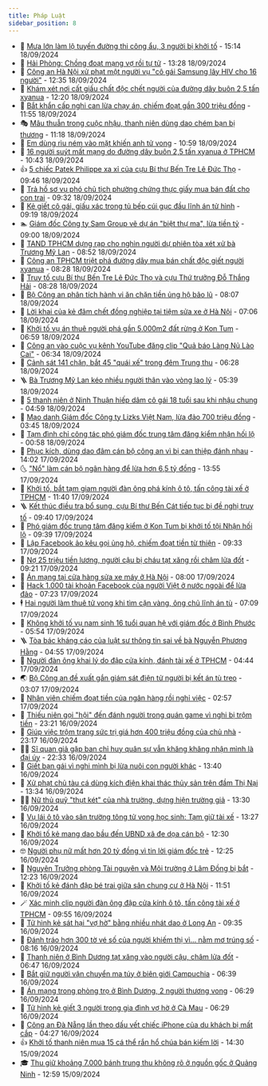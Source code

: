 ```yaml
---
title: Pháp Luật
sidebar_position: 8
---
```


<!-- dantri-phap-luat:START -->
- 🌊 [Mưa lớn làm lộ tuyến đường thi công ẩu, 3 người bị khởi tố](https://dantri.com.vn/phap-luat/mua-lon-lam-lo-tuyen-duong-thi-cong-au-3-nguoi-bi-khoi-to-20240918215643405.htm) - 15:14 18/09/2024
- 🐲 [Hải Phòng: Chồng đoạt mạng vợ rồi tự tử](https://dantri.com.vn/phap-luat/hai-phong-chong-doat-mang-vo-roi-tu-tu-20240918195100996.htm) - 13:28 18/09/2024
- 🌁 [Công an Hà Nội xử phạt một người vụ &quot;cô gái Samsung lây HIV cho 16 người&quot;](https://dantri.com.vn/phap-luat/cong-an-ha-noi-xu-phat-mot-nguoi-vu-co-gai-samsung-lay-hiv-cho-16-nguoi-20240918193051726.htm) - 12:35 18/09/2024
- 🎃 [Khám xét nơi cất giấu chất độc chết người của đường dây buôn 2,5 tấn xyanua](https://dantri.com.vn/phap-luat/kham-xet-noi-cat-giau-chat-doc-chet-nguoi-cua-duong-day-buon-25-tan-xyanua-20240918182656476.htm) - 12:20 18/09/2024
- 🦅 [Bắt khẩn cấp nghi can lừa chạy án, chiếm đoạt gần 300 triệu đồng](https://dantri.com.vn/phap-luat/bat-khan-cap-nghi-can-lua-chay-an-chiem-doat-gan-300-trieu-dong-20240918181552522.htm) - 11:55 18/09/2024
- 🎭 [Mâu thuẫn trong cuộc nhậu, thanh niên dùng dao chém bạn bị thương](https://dantri.com.vn/phap-luat/mau-thuan-trong-cuoc-nhau-thanh-nien-dung-dao-chem-ban-bi-thuong-20240918174125269.htm) - 11:18 18/09/2024
- 🤗 [Em dùng rìu ném vào mặt khiến anh tử vong](https://dantri.com.vn/phap-luat/em-dung-riu-nem-vao-mat-khien-anh-tu-vong-20240918172743532.htm) - 10:59 18/09/2024
- 🚀 [16 người suýt mất mạng do đường dây buôn 2,5 tấn xyanua ở TPHCM](https://dantri.com.vn/phap-luat/16-nguoi-suyt-mat-mang-do-duong-day-buon-25-tan-xyanua-o-tphcm-20240918172510971.htm) - 10:43 18/09/2024
- 👍 [5 chiếc Patek Philippe xa xỉ của cựu Bí thư Bến Tre Lê Đức Thọ](https://dantri.com.vn/phap-luat/5-chiec-patek-philippe-xa-xi-cua-cuu-bi-thu-ben-tre-le-duc-tho-20240918164518547.htm) - 09:46 18/09/2024
- 🧐 [Trả hồ sơ vụ phó chủ tịch phường chứng thực giấy mua bán đất cho con trai](https://dantri.com.vn/phap-luat/tra-ho-so-vu-pho-chu-tich-phuong-chung-thuc-giay-mua-ban-dat-cho-con-trai-20240918161106513.htm) - 09:32 18/09/2024
- 🫶 [Kẻ giết cô gái, giấu xác trong tủ bếp cúi gục đầu lĩnh án tử hình](https://dantri.com.vn/phap-luat/ke-giet-co-gai-giau-xac-trong-tu-bep-cui-guc-dau-linh-an-tu-hinh-20240918160420956.htm) - 09:19 18/09/2024
- 🏊 [Giám đốc Công ty Sam Group vẽ dự án &quot;biệt thự ma&quot;, lừa tiền tỷ](https://dantri.com.vn/phap-luat/giam-doc-cong-ty-sam-group-ve-du-an-biet-thu-ma-lua-tien-ty-20240918151857486.htm) - 09:00 18/09/2024
- 🌋 [TAND TPHCM dựng rạp cho nghìn người dự phiên tòa xét xử bà Trương Mỹ Lan](https://dantri.com.vn/phap-luat/tand-tphcm-dung-rap-cho-nghin-nguoi-du-phien-toa-xet-xu-ba-truong-my-lan-20240918153156972.htm) - 08:52 18/09/2024
- 👹 [Công an TPHCM triệt phá đường dây mua bán chất độc giết người xyanua](https://dantri.com.vn/phap-luat/cong-an-tphcm-triet-pha-duong-day-mua-ban-chat-doc-giet-nguoi-xyanua-20240918144628570.htm) - 08:28 18/09/2024
- 🫣 [Truy tố cựu Bí thư Bến Tre Lê Đức Thọ và cựu Thứ trưởng Đỗ Thắng Hải](https://dantri.com.vn/phap-luat/truy-to-cuu-bi-thu-ben-tre-le-duc-tho-va-cuu-thu-truong-do-thang-hai-20240918142642468.htm) - 08:28 18/09/2024
- 🎃 [Bộ Công an phân tích hành vi ăn chặn tiền ủng hộ bão lũ](https://dantri.com.vn/phap-luat/bo-cong-an-phan-tich-hanh-vi-an-chan-tien-ung-ho-bao-lu-20240918145605281.htm) - 08:07 18/09/2024
- 🌝 [Lời khai của kẻ đâm chết đồng nghiệp tại tiệm sửa xe ở Hà Nội](https://dantri.com.vn/phap-luat/loi-khai-cua-ke-dam-chet-dong-nghiep-tai-tiem-sua-xe-o-ha-noi-20240918140340260.htm) - 07:06 18/09/2024
- 🚀 [Khởi tố vụ án thuê người phá gần 5.000m2 đất rừng ở Kon Tum](https://dantri.com.vn/phap-luat/khoi-to-vu-an-thue-nguoi-pha-gan-5000m2-dat-rung-o-kon-tum-20240918133900983.htm) - 06:59 18/09/2024
- 🥷 [Công an vào cuộc vụ kênh YouTube đăng clip &quot;Quả báo Làng Nủ Lào Cai&quot;](https://dantri.com.vn/phap-luat/cong-an-vao-cuoc-vu-kenh-youtube-dang-clip-qua-bao-lang-nu-lao-cai-20240918125442484.htm) - 06:34 18/09/2024
- 👺 [Cảnh sát 141 chặn, bắt 45 &quot;quái xế&quot; trong đêm Trung thu](https://dantri.com.vn/phap-luat/canh-sat-141-chan-bat-45-quai-xe-trong-dem-trung-thu-20240918125324982.htm) - 06:28 18/09/2024
- 🪜 [Bà Trương Mỹ Lan kéo nhiều người thân vào vòng lao lý](https://dantri.com.vn/phap-luat/ba-truong-my-lan-keo-nhieu-nguoi-than-vao-vong-lao-ly-20240918090337968.htm) - 05:39 18/09/2024
- 🦄 [5 thanh niên ở Ninh Thuận hiếp dâm cô gái 18 tuổi sau khi nhậu chung](https://dantri.com.vn/phap-luat/5-thanh-nien-o-ninh-thuan-hiep-dam-co-gai-18-tuoi-sau-khi-nhau-chung-20240918111932284.htm) - 04:59 18/09/2024
- 🦍 [Mạo danh Giám đốc Công ty Lizks Việt Nam, lừa đảo 700 triệu đồng](https://dantri.com.vn/phap-luat/mao-danh-giam-doc-cong-ty-lizks-viet-nam-lua-dao-700-trieu-dong-20240918103927150.htm) - 03:45 18/09/2024
- 🌁 [Tạm đình chỉ công tác phó giám đốc trung tâm đăng kiểm nhận hối lộ](https://dantri.com.vn/xa-hoi/tam-dinh-chi-cong-tac-pho-giam-doc-trung-tam-dang-kiem-nhan-hoi-lo-20240917194918789.htm) - 00:58 18/09/2024
- 💯 [Phục kích, dùng dao đâm cán bộ công an vì bị can thiệp đánh nhau](https://dantri.com.vn/phap-luat/phuc-kich-dung-dao-dam-can-bo-cong-an-vi-bi-can-thiep-danh-nhau-20240917194717890.htm) - 14:02 17/09/2024
- 🌜 [&quot;Nổ&quot; làm cán bộ ngân hàng để lừa hơn 6,5 tỷ đồng](https://dantri.com.vn/phap-luat/no-lam-can-bo-ngan-hang-de-lua-hon-65-ty-dong-20240917190109747.htm) - 13:55 17/09/2024
- 👹 [Khởi tố, bắt tạm giam người đàn ông phá kính ô tô, tấn công tài xế ở TPHCM](https://dantri.com.vn/phap-luat/khoi-to-bat-tam-giam-nguoi-dan-ong-pha-kinh-o-to-tan-cong-tai-xe-o-tphcm-20240917183755525.htm) - 11:40 17/09/2024
- 🪜 [Kết thúc điều tra bổ sung, cựu Bí thư Bến Cát tiếp tục bị đề nghị truy tố](https://dantri.com.vn/phap-luat/ket-thuc-dieu-tra-bo-sung-cuu-bi-thu-ben-cat-tiep-tuc-bi-de-nghi-truy-to-20240917162610053.htm) - 09:40 17/09/2024
- 🦩 [Phó giám đốc trung tâm đăng kiểm ở Kon Tum bị khởi tố tội Nhận hối lộ](https://dantri.com.vn/phap-luat/pho-giam-doc-trung-tam-dang-kiem-o-kon-tum-bi-khoi-to-toi-nhan-hoi-lo-20240917162626255.htm) - 09:39 17/09/2024
- 💂 [Lập Facebook ảo kêu gọi ủng hộ, chiếm đoạt tiền từ thiện](https://dantri.com.vn/phap-luat/lap-facebook-ao-keu-goi-ung-ho-chiem-doat-tien-tu-thien-20240917154547279.htm) - 09:33 17/09/2024
- 💃 [Nợ 25 triệu tiền lương, người cậu bị cháu tạt xăng rồi châm lửa đốt](https://dantri.com.vn/phap-luat/no-25-trieu-tien-luong-nguoi-cau-bi-chau-tat-xang-roi-cham-lua-dot-20240917155732436.htm) - 09:21 17/09/2024
- 🧐 [Án mạng tại cửa hàng sửa xe máy ở Hà Nội](https://dantri.com.vn/phap-luat/an-mang-tai-cua-hang-sua-xe-may-o-ha-noi-20240917142828387.htm) - 08:00 17/09/2024
- 🤗 [Hack 1.000 tài khoản Facebook của người Việt ở nước ngoài để lừa đảo](https://dantri.com.vn/phap-luat/hack-1000-tai-khoan-facebook-cua-nguoi-viet-o-nuoc-ngoai-de-lua-dao-20240917140528666.htm) - 07:23 17/09/2024
- 🕴 [Hai người làm thuê tử vong khi tìm cặn vàng, ông chủ lĩnh án tù](https://dantri.com.vn/phap-luat/hai-nguoi-lam-thue-tu-vong-khi-tim-can-vang-ong-chu-linh-an-tu-20240917131954069.htm) - 07:09 17/09/2024
- 🐎 [Không khởi tố vụ nam sinh 16 tuổi quan hệ với giám đốc ở Bình Phước](https://dantri.com.vn/phap-luat/khong-khoi-to-vu-nam-sinh-16-tuoi-quan-he-voi-giam-doc-o-binh-phuoc-20240917114035351.htm) - 05:54 17/09/2024
- 🪜 [Tòa bác kháng cáo của luật sư thông tin sai về bà Nguyễn Phương Hằng](https://dantri.com.vn/phap-luat/toa-bac-khang-cao-cua-luat-su-thong-tin-sai-ve-ba-nguyen-phuong-hang-20240917105754845.htm) - 04:55 17/09/2024
- 🤭 [Người đàn ông khai lý do đập cửa kính, đánh tài xế ở TPHCM](https://dantri.com.vn/phap-luat/nguoi-dan-ong-khai-ly-do-dap-cua-kinh-danh-tai-xe-o-tphcm-20240917112901995.htm) - 04:44 17/09/2024
- 🌏 [Bộ Công an đề xuất gắn giám sát điện tử người bị kết án tù treo](https://dantri.com.vn/phap-luat/bo-cong-an-de-xuat-gan-giam-sat-dien-tu-nguoi-bi-ket-an-tu-treo-20240917100017063.htm) - 03:07 17/09/2024
- 🎃 [Nhân viên chiếm đoạt tiền của ngân hàng rồi nghỉ việc](https://dantri.com.vn/phap-luat/nhan-vien-chiem-doat-tien-cua-ngan-hang-roi-nghi-viec-20240917090016513.htm) - 02:57 17/09/2024
- 🗽 [Thiếu niên gọi &quot;hội&quot; đến đánh người trong quán game vì nghi bị trộm tiền](https://dantri.com.vn/phap-luat/thieu-nien-goi-hoi-den-danh-nguoi-trong-quan-game-vi-nghi-bi-trom-tien-20240916211505071.htm) - 23:21 16/09/2024
- 🌁 [Giúp việc trộm trang sức trị giá hơn 400 triệu đồng của chủ nhà](https://dantri.com.vn/phap-luat/giup-viec-trom-trang-suc-tri-gia-hon-400-trieu-dong-cua-chu-nha-20240916204021182.htm) - 23:17 16/09/2024
- 🧑‍💻 [Sĩ quan giả gặp ban chỉ huy quân sự vẫn khăng khăng nhận mình là đại úy](https://dantri.com.vn/phap-luat/si-quan-gia-gap-ban-chi-huy-quan-su-van-khang-khang-nhan-minh-la-dai-uy-20240916213845397.htm) - 22:33 16/09/2024
- 🌮 [Giết bạn gái vì nghi mình bị lừa nuôi con người khác](https://dantri.com.vn/phap-luat/giet-ban-gai-vi-nghi-minh-bi-lua-nuoi-con-nguoi-khac-20240916202112077.htm) - 13:40 16/09/2024
- 🤗 [Xử phạt chủ tàu cá dùng kích điện khai thác thủy sản trên đầm Thị Nại](https://dantri.com.vn/phap-luat/xu-phat-chu-tau-ca-dung-kich-dien-khai-thac-thuy-san-tren-dam-thi-nai-20240916184932378.htm) - 13:34 16/09/2024
- 👨‍🏫 [Nữ thủ quỹ &quot;thụt két&quot; của nhà trường, dựng hiện trường giả](https://dantri.com.vn/phap-luat/nu-thu-quy-thut-ket-cua-nha-truong-dung-hien-truong-gia-20240916191151665.htm) - 13:30 16/09/2024
- 🎉 [Vụ lái ô tô vào sân trường tông tử vong học sinh: Tạm giữ tài xế](https://dantri.com.vn/phap-luat/vu-lai-o-to-vao-san-truong-tong-tu-vong-hoc-sinh-tam-giu-tai-xe-20240916195843031.htm) - 13:27 16/09/2024
- 🤗 [Khởi tố kẻ mang dao bầu đến UBND xã đe dọa cán bộ](https://dantri.com.vn/phap-luat/khoi-to-ke-mang-dao-bau-den-ubnd-xa-de-doa-can-bo-20240916182014326.htm) - 12:30 16/09/2024
- 🤓 [Người phụ nữ mất hơn 20 tỷ đồng vì tin lời giám đốc trẻ](https://dantri.com.vn/phap-luat/nguoi-phu-nu-mat-hon-20-ty-dong-vi-tin-loi-giam-doc-tre-20240916164001593.htm) - 12:25 16/09/2024
- 👹 [Nguyên Trưởng phòng Tài nguyên và Môi trường ở Lâm Đồng bị bắt](https://dantri.com.vn/phap-luat/nguyen-truong-phong-tai-nguyen-va-moi-truong-o-lam-dong-bi-bat-20240916181324819.htm) - 12:23 16/09/2024
- 🐘 [Khởi tố kẻ đánh đập bé trai giữa sân chung cư ở Hà Nội](https://dantri.com.vn/phap-luat/khoi-to-ke-danh-dap-be-trai-giua-san-chung-cu-o-ha-noi-20240916163509155.htm) - 11:51 16/09/2024
- 🪄 [Xác minh clip người đàn ông đập cửa kính ô tô, tấn công tài xế ở TPHCM](https://dantri.com.vn/phap-luat/xac-minh-clip-nguoi-dan-ong-dap-cua-kinh-o-to-tan-cong-tai-xe-o-tphcm-20240916165132716.htm) - 09:55 16/09/2024
- 💄 [Tử hình kẻ sát hại &quot;vợ hờ&quot; bằng nhiều nhát dao ở Long An](https://dantri.com.vn/phap-luat/tu-hinh-ke-sat-hai-vo-ho-bang-nhieu-nhat-dao-o-long-an-20240916162150136.htm) - 09:35 16/09/2024
- 🐎 [Đánh tráo hơn 300 tờ vé số của người khiếm thị vì... nằm mơ trúng số](https://dantri.com.vn/phap-luat/danh-trao-hon-300-to-ve-so-cua-nguoi-khiem-thi-vi-nam-mo-trung-so-20240916145512391.htm) - 08:16 16/09/2024
- 💯 [Thanh niên ở Bình Dương tạt xăng vào người cậu, châm lửa đốt](https://dantri.com.vn/phap-luat/thanh-nien-o-binh-duong-tat-xang-vao-nguoi-cau-cham-lua-dot-20240916133543399.htm) - 06:47 16/09/2024
- 💯 [Bắt giữ người vận chuyển ma túy ở biên giới Campuchia](https://dantri.com.vn/phap-luat/bat-giu-nguoi-van-chuyen-ma-tuy-o-bien-gioi-campuchia-20240916120853986.htm) - 06:39 16/09/2024
- 🌈 [Án mạng trong phòng trọ ở Bình Dương, 2 người thương vong](https://dantri.com.vn/phap-luat/an-mang-trong-phong-tro-o-binh-duong-2-nguoi-thuong-vong-20240916115125017.htm) - 06:29 16/09/2024
- 🧠 [Tử hình kẻ giết 3 người trong gia đình vợ hờ ở Cà Mau](https://dantri.com.vn/phap-luat/tu-hinh-ke-giet-3-nguoi-trong-gia-dinh-vo-ho-o-ca-mau-20240916115900124.htm) - 06:29 16/09/2024
- 🌈 [Công an Đà Nẵng lần theo dấu vết chiếc iPhone của du khách bị mất cắp](https://dantri.com.vn/phap-luat/cong-an-da-nang-lan-theo-dau-vet-chiec-iphone-cua-du-khach-bi-mat-cap-20240916111017326.htm) - 04:27 16/09/2024
- 👍 [Khởi tố thanh niên mua 15 cá thể rắn hổ chúa bán kiếm lời](https://dantri.com.vn/phap-luat/khoi-to-thanh-nien-mua-15-ca-the-ran-ho-chua-ban-kiem-loi-20240915211129708.htm) - 14:30 15/09/2024
- 🎓 [Thu giữ khoảng 7.000 bánh trung thu không rõ ở nguồn gốc ở Quảng Ninh](https://dantri.com.vn/phap-luat/thu-giu-khoang-7000-banh-trung-thu-khong-ro-o-nguon-goc-o-quang-ninh-20240915194848423.htm) - 12:59 15/09/2024<!-- dantri-phap-luat:END -->
